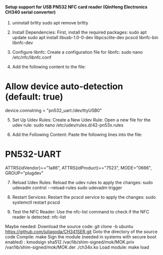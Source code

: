 #### Setup support for USB PN532 NFC card reader (QinHeng Electronics CH340 serial converter)

1.  uninstall brltty
sudo apt remove brltty

2.  Install Dependencies: First, install the required packages:
sudo apt update
sudo apt install libusb-1.0-0-dev libpcsclite-dev pcscd libnfc-bin libnfc-dev

3. Configure libnfc: Create a configuration file for libnfc:
sudo nano /etc/nfc/libnfc.conf

4. Add the following content to the file:
# Allow device auto-detection (default: true)
device.connstring = "pn532_uart:/dev/ttyUSB0"

5. Set Up Udev Rules:
Create a New Udev Rule: Open a new file for the udev rule:
sudo nano /etc/udev/rules.d/42-pn53x.rules

6. Add the Following Content: Paste the following lines into the file:
# PN532-UART
ATTRS{idVendor}=="1a86", ATTRS{idProduct}=="7523", MODE="0666", GROUP="plugdev"

7. Reload Udev Rules: Reload the udev rules to apply the changes:
sudo udevadm control --reload-rules
sudo udevadm trigger

8. Restart Services: Restart the pcscd service to apply the changes:
sudo systemctl restart pcscd

9. Test the NFC Reader: Use the nfc-list command to check if the NFC reader is detected:
nfc-list


Maybe needed:
Download the source code: git clone -b ubuntu https://github.com/juliagoda/CH341SER.git
Goto the directory of the source code
Compile: make
Sign the module (needed in systems with secure boot enabled) : kmodsign sha512 /var/lib/shim-signed/mok/MOK.priv /var/lib/shim-signed/mok/MOK.der ./ch34x.ko
Load module: make load
